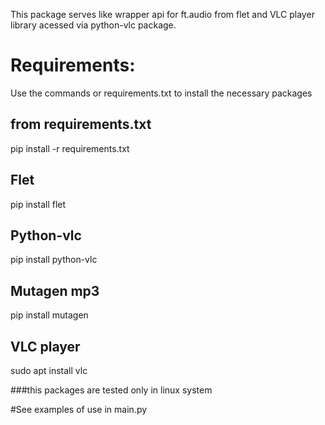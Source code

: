 This package serves like wrapper api for ft.audio from flet and VLC player library acessed via python-vlc package.

# Requirements:  
Use the commands or requirements.txt to install the necessary packages

## from requirements.txt  
pip install -r requirements.txt

## Flet  
pip install flet

## Python-vlc  
pip install python-vlc

## Mutagen mp3  
pip install mutagen

## VLC player  
sudo apt install vlc

###this packages are tested only in linux system

#See examples of use in main.py